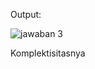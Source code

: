 Output:

![jawaban 3](https://github.com/user-attachments/assets/c05d0d3a-0ac5-4707-8a4c-a0b3255ef845)

Komplektisitasnya 
